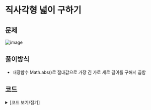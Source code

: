 # 직사각형 넓이 구하기

## 문제

![image](https://github.com/Employment-Study/Team_StudyJava/assets/44068819/d7029074-a1c5-4a2c-b5b8-48ca1ff44a27)

## 풀이방식

- 내장함수 Math.abs()로 절대값으로 가장 긴 가로 세로 길이를 구해서 곱함

## 코드

<details>
<summary>
[코드 보기/접기]
</summary>

```java
//직사각형 넓이 구하기
class Solution {
    public int solution(int[][] dots) {
        int answer = 0;
        int w = 0;
        int h = 0;
        int x = dots[0][0];     // 1  -1
        int y = dots[0][1];     // 1  -1
        
        for(int i=0;i<dots.length;i++){
            if(dots[i][0] != x) w = Math.abs(x-dots[i][0]);
            if(dots[i][1] != y) h = Math.abs(y-dots[i][1]); 
        }
        
        answer = w * h;
        
        return answer;
    }
}

```

</details>
